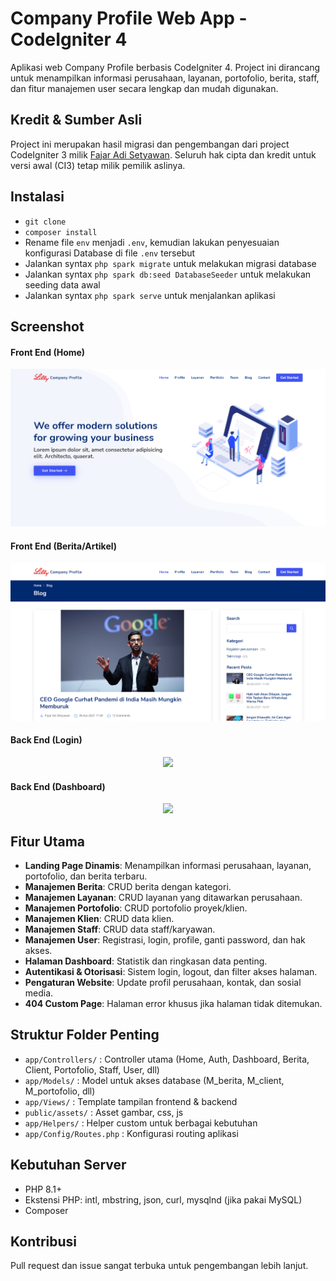 # Company Profile Web App - CodeIgniter 4

Aplikasi web Company Profile berbasis CodeIgniter 4. Project ini dirancang untuk menampilkan informasi perusahaan, layanan, portofolio, berita, staff, dan fitur manajemen user secara lengkap dan mudah digunakan.

## Kredit & Sumber Asli

Project ini merupakan hasil migrasi dan pengembangan dari project CodeIgniter 3 milik [Fajar Adi Setyawan](https://github.com/FajarAdiSetyawan/Company-Profile). Seluruh hak cipta dan kredit untuk versi awal (CI3) tetap milik pemilik aslinya.

## Instalasi
- `git clone `
- `composer install`
- Rename file `env` menjadi `.env`, kemudian lakukan penyesuaian konfigurasi Database di file `.env` tersebut
- Jalankan syntax `php spark migrate` untuk melakukan migrasi database
- Jalankan syntax `php spark db:seed DatabaseSeeder` untuk melakukan seeding data awal
- Jalankan syntax `php spark serve` untuk menjalankan aplikasi



## Screenshot

#### Front End (Home)
<div align="center">
    <img src="screenshoot/Company-Profile1.png"</img> 
</div>

#### Front End (Berita/Artikel)
<div align="center">
    <img src="screenshoot/Company-Profile2.png"</img> 
</div>

#### Back End (Login)
<div align="center">
    <img src="screenshoot/Company-Profile-›-Login.png"</img> 
</div>

#### Back End (Dashboard)
<div align="center">
    <img src="screenshoot/Company-Profile-›-Dashboard.png"</img> 
</div>

## Fitur Utama

- **Landing Page Dinamis**: Menampilkan informasi perusahaan, layanan, portofolio, dan berita terbaru.
- **Manajemen Berita**: CRUD berita dengan kategori.
- **Manajemen Layanan**: CRUD layanan yang ditawarkan perusahaan.
- **Manajemen Portofolio**: CRUD portofolio proyek/klien.
- **Manajemen Klien**: CRUD data klien.
- **Manajemen Staff**: CRUD data staff/karyawan.
- **Manajemen User**: Registrasi, login, profile, ganti password, dan hak akses.
- **Halaman Dashboard**: Statistik dan ringkasan data penting.
- **Autentikasi & Otorisasi**: Sistem login, logout, dan filter akses halaman.
- **Pengaturan Website**: Update profil perusahaan, kontak, dan sosial media.
- **404 Custom Page**: Halaman error khusus jika halaman tidak ditemukan.

## Struktur Folder Penting

- `app/Controllers/` : Controller utama (Home, Auth, Dashboard, Berita, Client, Portofolio, Staff, User, dll)
- `app/Models/` : Model untuk akses database (M_berita, M_client, M_portofolio, dll)
- `app/Views/` : Template tampilan frontend & backend
- `public/assets/` : Asset gambar, css, js
- `app/Helpers/` : Helper custom untuk berbagai kebutuhan
- `app/Config/Routes.php` : Konfigurasi routing aplikasi

## Kebutuhan Server

- PHP 8.1+
- Ekstensi PHP: intl, mbstring, json, curl, mysqlnd (jika pakai MySQL)
- Composer

## Kontribusi

Pull request dan issue sangat terbuka untuk pengembangan lebih lanjut.